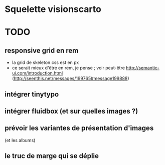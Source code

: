 # Squelette visionscarto

# TODO


## responsive grid en rem

- la grid de skeleton.css est en px
- ce serait mieux d'être en rem, je pense ; voir peut-être http://semantic-ui.com/introduction.html (http://seenthis.net/messages/199765#message199888)

## intégrer tinytypo

## intégrer fluidbox (et sur quelles images ?)

## prévoir les variantes de présentation d'images

(et les albums)

## le truc de marge qui se déplie
